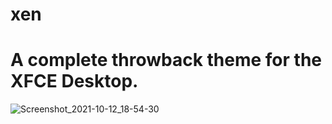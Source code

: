 # xen
# A complete throwback theme for the XFCE Desktop.
![Screenshot_2021-10-12_18-54-30](https://user-images.githubusercontent.com/81934761/137039878-a43f2fd3-0c8c-4058-ab9e-9e631b2e2756.png)

